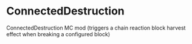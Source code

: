 ConnectedDestruction
====================

ConnectedDestruction MC mod (triggers a chain reaction block harvest effect when breaking a configured block)